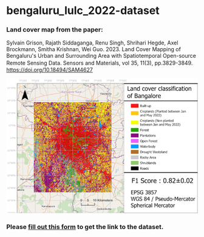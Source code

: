 # bengaluru_lulc_2022-dataset

### Land cover map from the paper:
Sylvain Grison, Rajath Siddaganga, Renu Singh, Shrihari Hegde, Axel Brockmann, Smitha Krishnan, Wei Guo. 2023. Land Cover Mapping of Bengaluru's Urban and Surrounding Area with Spatiotemporal Open-source Remote Sensing Data. Sensors and Materials, vol 35, 11(3), pp.3829-3849.　https://doi.org/10.18494/SAM4627  

![alt text](figure10.png)
### Please [fill out this form](https://forms.gle/N6WpD56nvHuxDhzEA) to get the link to the dataset.
